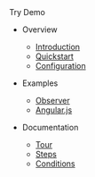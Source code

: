 <div class="demo-bar">
  <div class="btn btn-demo" onclick="startTour()">Try Demo</div>
</div>

- Overview

  - [Introduction](/)
  - [Quickstart](docs/QUICKSTART.md)
  - [Configuration](docs/CONFIGURATION.md)

- Examples

  - [Observer](docs/examples/OBSERVER.md)
  - [Angular.js](docs/examples/ANGULARJS.md)

- Documentation

  - [Tour](docs/TOUR.md)
  - [Steps](docs/STEPS.md)
  - [Conditions](docs/CONDITIONS.md)

